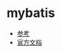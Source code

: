 # mybatis
- [参考](https://www.kuangstudy.com/zl/ssm#1377533013419716610)
- [官方文档](https://mybatis.org/mybatis-3/zh/configuration.html)
